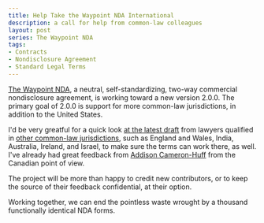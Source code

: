 ```yaml
---
title: Help Take the Waypoint NDA International
description: a call for help from common-law colleagues
layout: post
series: The Waypoint NDA
tags:
- Contracts
- Nondisclosure Agreement
- Standard Legal Terms
---
```


[The Waypoint NDA](https://waypointnda.com), a neutral, self-standardizing, two-way commercial nondisclosure agreement, is working toward a new version 2.0.0.  The primary goal of 2.0.0 is support for more common-law jurisdictions, in addition to the United States.

I'd be very greatful for a quick look [at the latest draft](https://waypointnda.com/files/waypoint-nda-2.0.0-preview.rtf) from lawyers qualified in [other common-law jurisdictions](https://reference.kemitchell.com/common-law-jurisdictions.html), such as England and Wales, India, Australia, Ireland, and Israel, to make sure the terms can work there, as well.  I've already had great feedback from [Addison Cameron-Huff](https://www.cameronhuff.com/) from the Canadian point of view.

The project will be more than happy to credit new contributors, or to keep the source of their feedback confidential, at their option.

Working together, we can end the pointless waste wrought by a thousand functionally identical NDA forms.
